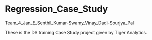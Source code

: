 # Regression_Case_Study
Team_4_Jan_E_Senthil_Kumar-Swamy_Vinay_Dadi-Sourjya_Pal

These is the DS training Case Study project given by Tiger Analytics.
